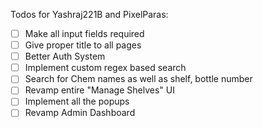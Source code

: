 Todos for Yashraj221B and PixelParas:

- [ ] Make all input fields required
- [ ] Give proper title to all pages
- [ ] Better Auth System
- [ ] Implement custom regex based search
- [ ] Search for Chem names as well as shelf, bottle number
- [ ] Revamp entire "Manage Shelves" UI
- [ ] Implement all the popups
- [ ] Revamp Admin Dashboard
